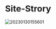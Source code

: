 # Site-Strory


![20230130155601](https://user-images.githubusercontent.com/75996200/215511956-9d9582aa-0ece-410a-8fd6-16d54fed2104.png)
